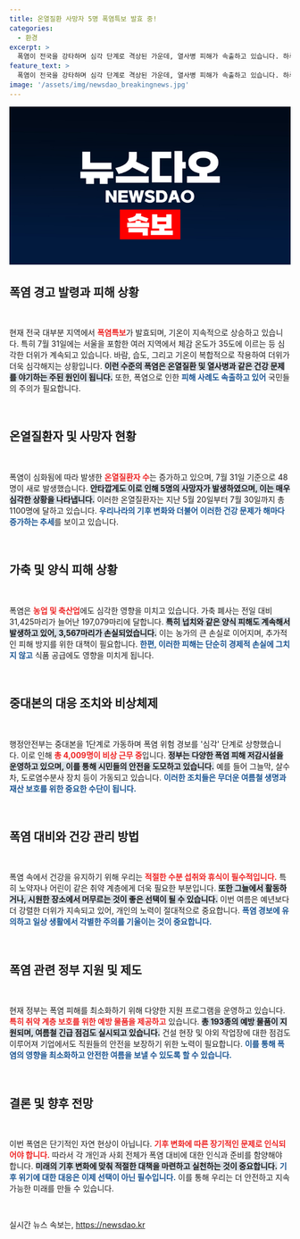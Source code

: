 ```yaml
---
title: 온열질환 사망자 5명 폭염특보 발효 중!
categories:
  - 환경
excerpt: >
  폭염이 전국을 강타하며 심각 단계로 격상된 가운데, 열사병 피해가 속출하고 있습니다. 하루만에 발생한 온열질환자는 48명, 사망자는 5명에 달하며, 4000명이 비상근무에 나섰습니다. 더위에 대비하는 주요 대책이 필요한 시점입니다.
feature_text: >
  폭염이 전국을 강타하며 심각 단계로 격상된 가운데, 열사병 피해가 속출하고 있습니다. 하루만에 발생한 온열질환자는 48명, 사망자는 5명에 달하며, 4000명이 비상근무에 나섰습니다. 더위에 대비하는 주요 대책이 필요한 시점입니다.
image: '/assets/img/newsdao_breakingnews.jpg'
---
```


<p><img src="/assets/img/newsdao_breakingnews.jpg" alt="flaretime 속보" /></p>

<h2 data-ke-size="size26">폭염 경고 발령과 피해 상황</h2>

<p data-ke-size="size16">&nbsp;</p>

<p>현재 전국 대부분 지역에서 <b><span style="color: #ee2323;">폭염특보</span></b>가 발효되며, 기온이 지속적으로 상승하고 있습니다. 특히 7월 31일에는 서울을 포함한 여러 지역에서 체감 온도가 35도에 이르는 등 심각한 더위가 계속되고 있습니다. 바람, 습도, 그리고 기온이 복합적으로 작용하여 더위가 더욱 심각해지는 상황입니다. <b><span style="background-color: #21538527;">이런 수준의 폭염은 온열질환 및 열사병과 같은 건강 문제를 야기하는 주된 원인이 됩니다.</span></b> 또한, 폭염으로 인한 <b><span style="color: #1a5490;">피해 사례도 속출하고 있어</span></b> 국민들의 주의가 필요합니다.</p>

<p data-ke-size="size16">&nbsp;</p>

<h2 data-ke-size="size26">온열질환자 및 사망자 현황</h2>

<p data-ke-size="size16">&nbsp;</p>

<p>폭염이 심화됨에 따라 발생한 <b><span style="color: #ee2323;">온열질환자 수</span></b>는 증가하고 있으며, 7월 31일 기준으로 48명이 새로 발생했습니다. <b><span style="background-color: #21538527;">안타깝게도 이로 인해 5명의 사망자가 발생하였으며, 이는 매우 심각한 상황을 나타냅니다.</span></b> 이러한 온열질환자는 지난 5월 20일부터 7월 30일까지 총 1100명에 달하고 있습니다. <b><span style="color: #1a5490;">우리나라의 기후 변화와 더불어 이러한 건강 문제가 해마다 증가하는 추세</span></b>를 보이고 있습니다.</p>

<p data-ke-size="size16">&nbsp;</p>

<h2 data-ke-size="size26">가축 및 양식 피해 상황</h2>

<p data-ke-size="size16">&nbsp;</p>

<p>폭염은 <b><span style="color: #ee2323;">농업 및 축산업</span></b>에도 심각한 영향을 미치고 있습니다. 가축 폐사는 전일 대비 31,425마리가 늘어난 197,079마리에 달합니다. <b><span style="background-color: #21538527;">특히 넙치와 같은 양식 피해도 계속해서 발생하고 있어, 3,567마리가 손실되었습니다.</span></b> 이는 농가의 큰 손실로 이어지며, 추가적인 피해 방지를 위한 대책이 필요합니다. <b><span style="color: #1a5490;">한편, 이러한 피해는 단순히 경제적 손실에 그치지 않고</span></b> 식품 공급에도 영향을 미치게 됩니다.</p>

<p data-ke-size="size16">&nbsp;</p>

<h2 data-ke-size="size26">중대본의 대응 조치와 비상체제</h2>

<p data-ke-size="size16">&nbsp;</p>

<p>행정안전부는 중대본을 1단계로 가동하며 폭염 위험 경보를 '심각' 단계로 상향했습니다. 이로 인해 <b><span style="color: #ee2323;">총 4,009명이 비상 근무 중</span></b>입니다. <b><span style="background-color: #21538527;">정부는 다양한 폭염 피해 저감시설을 운영하고 있으며, 이를 통해 시민들의 안전을 도모하고 있습니다.</span></b> 예를 들어 그늘막, 살수차, 도로염수분사 장치 등이 가동되고 있습니다. <b><span style="color: #1a5490;">이러한 조치들은 무더운 여름철 생명과 재산 보호를 위한 중요한 수단이 됩니다.</span></b></p>

<p data-ke-size="size16">&nbsp;</p>

<h2 data-ke-size="size26">폭염 대비와 건강 관리 방법</h2>

<p data-ke-size="size16">&nbsp;</p>

<p>폭염 속에서 건강을 유지하기 위해 우리는 <b><span style="color: #ee2323;">적절한 수분 섭취와 휴식이 필수적입니다.</span></b> 특히 노약자나 어린이 같은 취약 계층에게 더욱 필요한 부분입니다. <b><span style="background-color: #21538527;">또한 그늘에서 활동하거나, 시원한 장소에서 머무르는 것이 좋은 선택이 될 수 있습니다.</span></b> 이번 여름은 예년보다 더 강렬한 더위가 지속되고 있어, 개인의 노력이 절대적으로 중요합니다. <b><span style="color: #1a5490;">폭염 경보에 유의하고 일상 생활에서 각별한 주의를 기울이는 것이 중요합니다.</span></b></p>

<p data-ke-size="size16">&nbsp;</p>

<h2 data-ke-size="size26">폭염 관련 정부 지원 및 제도</h2>

<p data-ke-size="size16">&nbsp;</p>

<p>현재 정부는 폭염 피해를 최소화하기 위해 다양한 지원 프로그램을 운영하고 있습니다. <b><span style="color: #ee2323;">특히 취약 계층 보호를 위한 예방 물품을 제공하고</span></b> 있습니다. <b><span style="background-color: #21538527;">총 193종의 예방 물품이 지원되며, 여름철 긴급 점검도 실시되고 있습니다.</span></b> 건설 현장 및 야외 작업장에 대한 점검도 이루어져 기업에서도 직원들의 안전을 보장하기 위한 노력이 필요합니다. <b><span style="color: #1a5490;">이를 통해 폭염의 영향을 최소화하고 안전한 여름을 보낼 수 있도록 할 수 있습니다.</span></b></p>

<p data-ke-size="size16">&nbsp;</p>

<h2 data-ke-size="size26">결론 및 향후 전망</h2>

<p data-ke-size="size16">&nbsp;</p>

<p>이번 폭염은 단기적인 자연 현상이 아닙니다. <b><span style="color: #ee2323;">기후 변화에 따른 장기적인 문제로 인식되어야 합니다.</span></b> 따라서 각 개인과 사회 전체가 폭염 대비에 대한 인식과 준비를 함양해야 합니다. <b><span style="background-color: #21538527;">미래의 기후 변화에 맞춰 적절한 대책을 마련하고 실천하는 것이 중요합니다.</span></b> <b><span style="color: #1a5490;">기후 위기에 대한 대응은 이제 선택이 아닌 필수입니다.</span></b> 이를 통해 우리는 더 안전하고 지속 가능한 미래를 만들 수 있습니다.</p>

<p data-ke-size="size16">&nbsp;</p>
실시간 뉴스 속보는, <a href="https://newsdao.kr" rel="dofollow">https://newsdao.kr</a>


